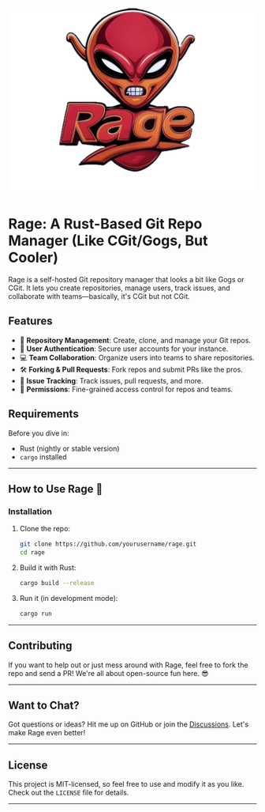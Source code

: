 ![rage logo](assets/image-2.png "Rage Logo")

# Rage: A Rust-Based Git Repo Manager (Like CGit/Gogs, But Cooler)

Rage is a self-hosted Git repository manager that looks a bit like Gogs or CGit. It lets you create repositories, manage users,
track issues, and collaborate with teams—basically, it's CGit but not CGit.

## Features

- 🚀 **Repository Management**: Create, clone, and manage your Git repos.
- 🔑 **User Authentication**: Secure user accounts for your instance.
- 💻 **Team Collaboration**: Organize users into teams to share repositories.
- 🛠 **Forking & Pull Requests**: Fork repos and submit PRs like the pros.
- 📝 **Issue Tracking**: Track issues, pull requests, and more.
- 🔧 **Permissions**: Fine-grained access control for repos and teams.

## Requirements

Before you dive in:

- Rust (nightly or stable version)
- `cargo` installed

---

## How to Use Rage 🚀

### Installation

1. Clone the repo:
   ```bash
   git clone https://github.com/yourusername/rage.git
   cd rage
   ```

2. Build it with Rust:
   ```bash
   cargo build --release
   ```

3. Run it (in development mode):
   ```bash
   cargo run
   ```

---

## Contributing

If you want to help out or just mess around with Rage, feel free to fork the repo and send a PR! We're all about open-source fun here.
😎

---

## Want to Chat?

Got questions or ideas? Hit me up on GitHub or join the [Discussions](https://github.com/yourusername/rage/discussions). Let's make
Rage even better!

---

## License

This project is MIT-licensed, so feel free to use and modify it as you like. Check out the `LICENSE` file for details.

---
